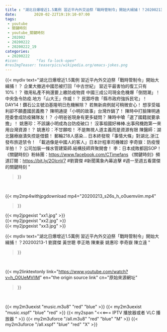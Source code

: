 ```yaml
---
title : "湖北日爆增近1.5萬例 習近平內外交迫祭「戰時管制令」開始大緝捕！？20200213-1 劉寶傑 黃世聰 李正皓 陳東豪 姚惠珍 李奇嶽 陳立遠 "
date:        2020-02-22T19:19:10-07:00
tags:
 - youtube
 - 關鍵時刻
 - youtube_關鍵時刻
 - 202002
 - 20200222
 - 20200222_19
categories:
 - 20200222
#icon:        "fas fa-lock-open"
#resImgTeaser: teaserpics/wikipedia.org/emacs-jokes.png
---
```


{{< mydiv text="湖北日爆增近1.5萬例 習近平內外交迫祭「戰時管制令」開始大緝捕！？ 企業大撤逃中國恐被打回「中古世紀」 習近平最害怕的復工只有10%！？ 徵用私產不夠還要上繳防疫物資 中國三成公司現金危機爆「倒閉潮」！ 中央急令防疫.地方「山大王」作威！？ 民眾呼救「縣市政府強拆民宅」！ DAY14！鑽石公主號泊基隆明日危機解除？ 若無新病例就可稍微安心！ 想享受福利卻不願盡國民義務？ 陳明通提「小明的故事」台灣炸鍋了！ 陳時中打臉陳明通陸委會成防疫豬隊友！？ 小明爸爸現身有更多疑問？ 陳時中嗆「選了國籍就要承擔」！ 姚惠珍：不該讓小明成為台防疫破口！ 沒事祖國好棒棒.出事飛機跑第一來用台灣資源！？ 姚惠珍：不甘願啦！ 不是無視人道主義而是資源有限 陳醫師：湖北醫療崩潰失控是借鏡！ 郵輪218人感染… 日本終發現「事情大條」對湖北.浙江發布旅遊禁令！ 「載過像是中國人的客人」日本計程車司機確診 李奇嶽：防疫慢半拍！？ 公司加裝一條水管建築師.結構技師齊聚開會！ 李：日本成敗都因SOP！  《關鍵時刻》粉絲團：https://www.facebook.com/CTimefans 《關鍵時刻》頻道訂閱：https://bit.ly/2OlcnV7  #劉寶傑 #新聞萬象內幕追擊 #週一至週五看寶傑的關鍵時刻 "
>}}
<br>


{{< my2mp4withjpgdownload mp4="20200213_s26s_h_o0uemviim.mp4"
>}}

{{< my2jpgexist "xx1.jpg" >}}<br>
{{< my2jpgexist "xx2.jpg" >}}<br>
{{< my2jpgexist "xx3.jpg" >}}<br>



{{< mydiv text="湖北日爆增近1.5萬例 習近平內外交迫祭「戰時管制令」開始大緝捕！？20200213-1 劉寶傑 黃世聰 李正皓 陳東豪 姚惠珍 李奇嶽 陳立遠 "
>}}
<br>

{{< my2linktextonly link="https://www.youtube.com/watch?v=h_O0UeMVIIM"
en="the origin source link" cn="原始來源網址"
>}}


<br>

{{< my2m3uexist "music.m3u8" "red"  "blue" >}} {{< my2m3uexist "music.xspf" "blue" "red"  >}} {{< my2span "<<<=== IPTV 播放器或者 VLC 播放器 " >}} {{< my2m3uforce "/all.m3u8" "red"  "blue" "M" >}} {{< my2m3uforce "/all.xspf" "blue" "red"  "X" >}} 
